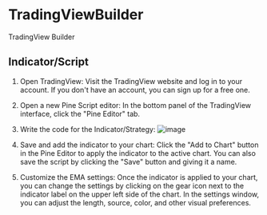 # TradingViewBuilder
TradingView Builder

## Indicator/Script

1. Open TradingView: Visit the TradingView website and log in to your account. If you don't have an account, you can sign up for a free one.

2. Open a new Pine Script editor: In the bottom panel of the TradingView interface, click the "Pine Editor" tab.

3. Write the code for the Indicator/Strategy:
![image](https://user-images.githubusercontent.com/13888068/233816226-31092734-fdfa-4c2c-8d44-e46c5e6c80b8.png)


4. Save and add the indicator to your chart: Click the "Add to Chart" button in the Pine Editor to apply the indicator to the active chart. You can also save the script by clicking the "Save" button and giving it a name.

5. Customize the EMA settings: Once the indicator is applied to your chart, you can change the settings by clicking on the gear icon next to the indicator label on the upper left side of the chart. In the settings window, you can adjust the length, source, color, and other visual preferences.
